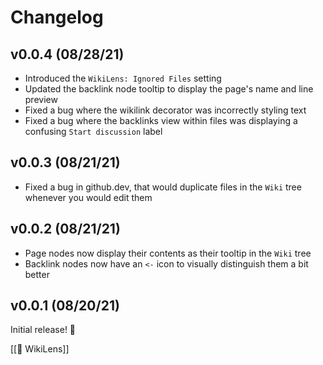 # Changelog

## v0.0.4 (08/28/21)

- Introduced the `WikiLens: Ignored Files` setting
- Updated the backlink node tooltip to display the page's name and line preview
- Fixed a bug where the wikilink decorator was incorrectly styling text
- Fixed a bug where the backlinks view within files was displaying a confusing `Start discussion` label

## v0.0.3 (08/21/21)

- Fixed a bug in github.dev, that would duplicate files in the `Wiki` tree whenever you would edit them

## v0.0.2 (08/21/21)

- Page nodes now display their contents as their tooltip in the `Wiki` tree
- Backlink nodes now have an `<-` icon to visually distinguish them a bit better

## v0.0.1 (08/20/21)

Initial release! 🚀

[[🔎 WikiLens]]
